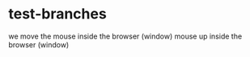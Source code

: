 # test-branches

we move the mouse inside the browser (window)
 mouse up inside the browser (window)
